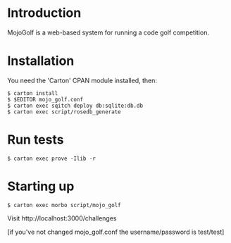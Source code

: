 Introduction
============

MojoGolf is a web-based system for running a code golf competition.

Installation
============

You need the 'Carton' CPAN module installed, then:

    $ carton install
    $ $EDITOR mojo_golf.conf
    $ carton exec sqitch deploy db:sqlite:db.db
    $ carton exec script/rosedb_generate


Run tests
=========

    $ carton exec prove -Ilib -r

Starting up
===========

    $ carton exec morbo script/mojo_golf

Visit http://localhost:3000/challenges

[if you've not changed mojo_golf.conf the username/password is test/test]


